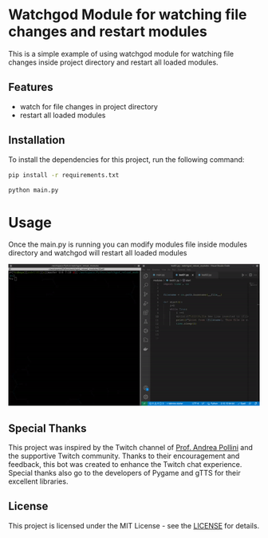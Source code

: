 # Watchgod Module for watching file changes and restart modules

This is a simple example of using watchgod module for watching file changes inside project directory and restart all loaded modules.

## Features

- watch for file changes in project directory
- restart all loaded modules


## Installation

To install the dependencies for this project, run the following command:

```sh
pip install -r requirements.txt
```
```sh
python main.py
```

# Usage

Once the main.py is running you can modify modules file inside modules directory and watchgod will restart all loaded modules

![](example.gif)

## Special Thanks

This project was inspired by the Twitch channel of [Prof. Andrea Pollini](https://www.twitch.tv/profandreapollini) and the supportive Twitch community. Thanks to their encouragement and feedback, this bot was created to enhance the Twitch chat experience. Special thanks also go to the developers of Pygame and gTTS for their excellent libraries. 



## License

This project is licensed under the MIT License - see the [LICENSE](https://www.mit.edu/~amini/LICENSE.md) for details.
